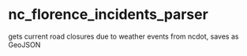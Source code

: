 # nc_florence_incidents_parser
gets current road closures due to weather events from ncdot, saves as GeoJSON
